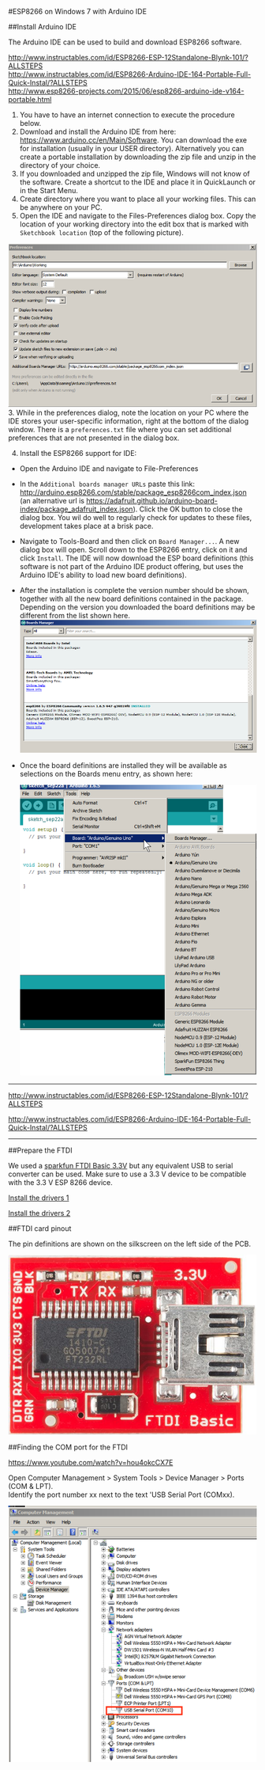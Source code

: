#ESP8266 on Windows 7 with Arduino IDE

##Install Arduino IDE

The Arduino IDE can be used to build and download ESP8266 software.

<http://www.instructables.com/id/ESP8266-ESP-12Standalone-Blynk-101/?ALLSTEPS>    
<http://www.instructables.com/id/ESP8266-Arduino-IDE-164-Portable-Full-Quick-Instal/?ALLSTEPS>    
<http://www.esp8266-projects.com/2015/06/esp8266-arduino-ide-v164-portable.html>  

1. You have to have an internet connection to execute the procedure below.
1. Download and install the Arduino IDE from here: <https://www.arduino.cc/en/Main/Software>. You can download the exe for installation (usually in your USER directory). Alternatively you can create a portable installation by  downloading the zip file and unzip in the directory of your choice.
2. If you downloaded and unzipped the zip file, Windows will not know of the software. Create a shortcut to the IDE and place it in QuickLaunch or in the Start Menu.
2. Create directory where you want to place all your working files.  This can be anywhere on your PC.  
3. Open the IDE and navigate to the Files-Preferences dialog box.  Copy the location of your working directory into the edit box that is marked with `Sketchbook location` (top of the following picture).

  ![''](images/arduino-ide-file-prefs.png)
3. While in the preferences dialog, note the location on your PC where the IDE stores your user-specific information, right at the bottom of the dialog window.  There is a `preferences.txt` file where you can set additional preferences that are not presented in the dialog box.

4. Install the ESP8266 support for IDE:  
- Open the Arduino IDE and navigate to File-Preferences
- In the `Additional boards manager URLs` paste this link:  <http://arduino.esp8266.com/stable/package_esp8266com_index.json> (an alternative url is <https://adafruit.github.io/arduino-board-index/package_adafruit_index.json>). Click the OK button to close the dialog box.  You wil do well to regularly check for updates to these files, development takes place at a brisk pace.
- Navigate to Tools-Board and then click on `Board Manager...`. A new dialog box will open. Scroll down to the ESP8266 entry, click on it and click `Install`. The IDE will now download the ESP board definitions (this software is not part of the Arduino IDE product offering, but uses the Arduino IDE's ability to load new board definitions).  
- After the installation is complete the version number should be shown, together with all the new board definitions contained in the package. Depending on the version you downloaded the board definitions may be different from the list shown here.
   ![''](images/arduino-ide-esp8266-installed.png)


- Once the board definitions are installed they will be available as selections on the Boards menu entry, as shown here:

  ![''](images/arduino-ide-install-8266.png)


---------------------------------------------------------

http://www.instructables.com/id/ESP8266-ESP-12Standalone-Blynk-101/?ALLSTEPS

http://www.instructables.com/id/ESP8266-Arduino-IDE-164-Portable-Full-Quick-Instal/?ALLSTEPS

---------------------------------------------------------
##Prepare the FTDI 

We used a [sparkfun FTDI Basic 3.3V](https://www.sparkfun.com/products/9873) but any equivalent USB to serial converter can be used.  Make sure to use a 3.3 V device to be compatible with the 3.3 V ESP 8266 device.

[Install the drivers 1](https://learn.sparkfun.com/tutorials/how-to-install-ftdi-drivers/all)

[Install the drivers 2](http://www.ftdichip.com/Drivers/VCP.htm)

##FTDI card pinout

The pin definitions are shown on the silkscreen on the left side of the PCB.

![''](images/Sparkfun-basic-FTDI.jpg)

##Finding the COM port for the FTDI

https://www.youtube.com/watch?v=hou4okcCX7E

Open Computer Management > System Tools > Device Manager > Ports (COM & LPT).  
Identify the port number xx next to the text 'USB Serial Port (COMxx).

![''](images/id-com-port-windows7.PNG)

